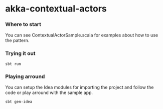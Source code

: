 akka-contextual-actors
======================

### Where to start

You can see ContextualActorSample.scala for examples about how to use the pattern.

### Trying it out

    sbt run
  
### Playing arround

You can setup the Idea modules for importing the project and follow the code or play arround with the sample app.

    sbt gen-idea
